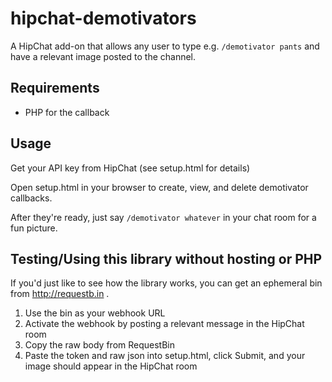 # hipchat-demotivators

A HipChat add-on that allows any user to type e.g. `/demotivator pants` and have a relevant image posted to the channel.

Requirements
------------

* PHP for the callback

Usage
-----

Get your API key from HipChat (see setup.html for details)

Open setup.html in your browser to create, view, and delete demotivator callbacks.

After they're ready, just say `/demotivator whatever` in your chat room for a fun picture.

Testing/Using this library without hosting or PHP
-------------------------------------------------------------

If you'd just like to see how the library works, you can get an ephemeral bin from http://requestb.in .  

1. Use the bin as your webhook URL
2. Activate the webhook by posting a relevant message in the HipChat room
3. Copy the raw body from RequestBin
4. Paste the token and raw json into setup.html, click Submit, and your image should appear in the HipChat room